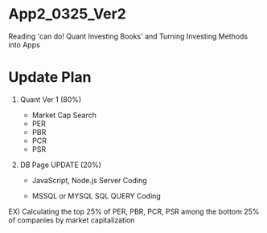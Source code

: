 # App2_0325_Ver2
Reading 'can do! Quant Investing Books' and Turning Investing Methods into Apps

# Update Plan #
1. Quant Ver 1 (80%)

   * Market Cap Search
   * PER
   * PBR
   * PCR
   * PSR
   
2. DB Page UPDATE (20%)
 
   - JavaScript, Node.js Server Coding
   
   - MSSQL or MYSQL SQL QUERY Coding


EX) Calculating the top 25% of PER, PBR, PCR, PSR among the bottom 25% of companies by market capitalization

